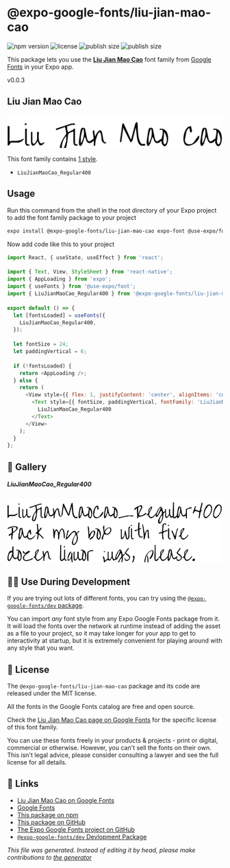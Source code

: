 # @expo-google-fonts/liu-jian-mao-cao

![npm version](https://flat.badgen.net/npm/v/@expo-google-fonts/liu-jian-mao-cao)
![license](https://flat.badgen.net/github/license/expo/google-fonts)
![publish size](https://flat.badgen.net/packagephobia/install/@expo-google-fonts/liu-jian-mao-cao)
![publish size](https://flat.badgen.net/packagephobia/publish/@expo-google-fonts/liu-jian-mao-cao)

This package lets you use the [**Liu Jian Mao Cao**](https://fonts.google.com/specimen/Liu+Jian+Mao+Cao) font family from [Google Fonts](https://fonts.google.com/) in your Expo app.

v0.0.3

## Liu Jian Mao Cao

![Liu Jian Mao Cao](./font-family.png)

This font family contains [1 style](#gallery).

- `LiuJianMaoCao_Regular400`

## Usage

Run this command from the shell in the root directory of your Expo project to add the font family package to your project
```sh
expo install @expo-google-fonts/liu-jian-mao-cao expo-font @use-expo/font
```

Now add code like this to your project
```js
import React, { useState, useEffect } from 'react';

import { Text, View, StyleSheet } from 'react-native';
import { AppLoading } from 'expo';
import { useFonts } from '@use-expo/font';
import { LiuJianMaoCao_Regular400 } from '@expo-google-fonts/liu-jian-mao-cao';

export default () => {
  let [fontsLoaded] = useFonts({
    LiuJianMaoCao_Regular400,
  });

  let fontSize = 24;
  let paddingVertical = 6;

  if (!fontsLoaded) {
    return <AppLoading />;
  } else {
    return (
      <View style={{ flex: 1, justifyContent: 'center', alignItems: 'center' }}>
        <Text style={{ fontSize, paddingVertical, fontFamily: 'LiuJianMaoCao_Regular400' }}>
          LiuJianMaoCao_Regular400
        </Text>
      </View>
    );
  }
};

```

## 🔡 Gallery

##### LiuJianMaoCao_Regular400
![LiuJianMaoCao_Regular400](./b88821c3a72f98bbab2428a3b3f4a51c2f0eba1644fd8877d195afdf32143cdd.ttf.png)


## 👩‍💻 Use During Development

If you are trying out lots of different fonts, you can try using the [`@expo-google-fonts/dev` package](https://github.com/expo/google-fonts/tree/master/font-packages/dev#readme).

You can import *any* font style from any Expo Google Fonts package from it. It will load the fonts
over the network at runtime instead of adding the asset as a file to your project, so it may take longer
for your app to get to interactivity at startup, but it is extremely convenient
for playing around with any style that you want.

## 📖 License

The `@expo-google-fonts/liu-jian-mao-cao` package and its code are released under the MIT license.

All the fonts in the Google Fonts catalog are free and open source.

Check the [Liu Jian Mao Cao page on Google Fonts](https://fonts.google.com/specimen/Liu+Jian+Mao+Cao) for the specific license of this font family.

You can use these fonts freely in your products & projects - print or digital, commercial or otherwise. However, you can't sell the fonts on their own. This isn't legal advice, please consider consulting a lawyer and see the full license for all details.

## 🔗 Links

- [Liu Jian Mao Cao on Google Fonts](https://fonts.google.com/specimen/Liu+Jian+Mao+Cao)
- [Google Fonts](https://fonts.google.com/)
- [This package on npm](https://www.npmjs.com/package/@expo-google-fonts/liu-jian-mao-cao)
- [This package on GitHub](https://github.com/expo/google-fonts/tree/master/font-packages/liu-jian-mao-cao)
- [The Expo Google Fonts project on GitHub](https://github.com/expo/google-fonts)
- [`@expo-google-fonts/dev` Devlopment Package](https://github.com/expo/google-fonts/tree/master/font-packages/dev)


*This file was generated. Instead of editing it by head, please make contributions to [the generator](https://github.com/expo/google-fonts/tree/master/packages/generator)*
